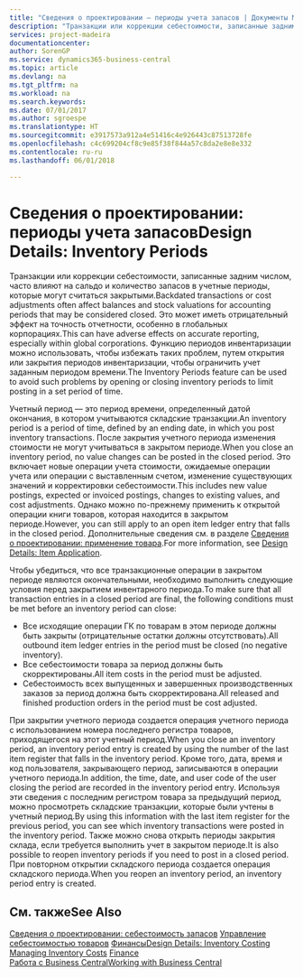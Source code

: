 ```yaml
---
title: "Сведения о проектировании — периоды учета запасов | Документы Майкрософт"
description: "Транзакции или коррекции себестоимости, записанные задним числом, часто влияют на сальдо и количество запасов в учетные периоды, которые могут считаться закрытыми. Это может иметь отрицательный эффект на точность отчетности, особенно в глобальных корпорациях. Функцию периодов инвентаризации можно использовать, чтобы избежать таких проблем, путем открытия или закрытия периодов инвентаризации, чтобы ограничить учет заданным периодом времени."
services: project-madeira
documentationcenter: 
author: SorenGP
ms.service: dynamics365-business-central
ms.topic: article
ms.devlang: na
ms.tgt_pltfrm: na
ms.workload: na
ms.search.keywords: 
ms.date: 07/01/2017
ms.author: sgroespe
ms.translationtype: HT
ms.sourcegitcommit: e3917573a912a4e51416c4e926443c87513728fe
ms.openlocfilehash: c4c699204cf8c9e85f38f844a57c8da2e8e8e332
ms.contentlocale: ru-ru
ms.lasthandoff: 06/01/2018

---
```

# <a name="design-details-inventory-periods"></a><span data-ttu-id="51cd1-105">Сведения о проектировании: периоды учета запасов</span><span class="sxs-lookup"><span data-stu-id="51cd1-105">Design Details: Inventory Periods</span></span>
<span data-ttu-id="51cd1-106">Транзакции или коррекции себестоимости, записанные задним числом, часто влияют на сальдо и количество запасов в учетные периоды, которые могут считаться закрытыми.</span><span class="sxs-lookup"><span data-stu-id="51cd1-106">Backdated transactions or cost adjustments often affect balances and stock valuations for accounting periods that may be considered closed.</span></span> <span data-ttu-id="51cd1-107">Это может иметь отрицательный эффект на точность отчетности, особенно в глобальных корпорациях.</span><span class="sxs-lookup"><span data-stu-id="51cd1-107">This can have adverse effects on accurate reporting, especially within global corporations.</span></span> <span data-ttu-id="51cd1-108">Функцию периодов инвентаризации можно использовать, чтобы избежать таких проблем, путем открытия или закрытия периодов инвентаризации, чтобы ограничить учет заданным периодом времени.</span><span class="sxs-lookup"><span data-stu-id="51cd1-108">The Inventory Periods feature can be used to avoid such problems by opening or closing inventory periods to limit posting in a set period of time.</span></span>  

 <span data-ttu-id="51cd1-109">Учетный период — это период времени, определенный датой окончания, в котором учитываются складские транзакции.</span><span class="sxs-lookup"><span data-stu-id="51cd1-109">An inventory period is a period of time, defined by an ending date, in which you post inventory transactions.</span></span> <span data-ttu-id="51cd1-110">После закрытия учетного периода изменения стоимости не могут учитываться в закрытом периоде.</span><span class="sxs-lookup"><span data-stu-id="51cd1-110">When you close an inventory period, no value changes can be posted in the closed period.</span></span> <span data-ttu-id="51cd1-111">Это включает новые операции учета стоимости, ожидаемые операции учета или операции с выставленным счетом, изменение существующих значений и корректировки себестоимости.</span><span class="sxs-lookup"><span data-stu-id="51cd1-111">This includes new value postings, expected or invoiced postings, changes to existing values, and cost adjustments.</span></span> <span data-ttu-id="51cd1-112">Однако можно по-прежнему применить к открытой операции книги товаров, которая находится в закрытом периоде.</span><span class="sxs-lookup"><span data-stu-id="51cd1-112">However, you can still apply to an open item ledger entry that falls in the closed period.</span></span> <span data-ttu-id="51cd1-113">Дополнительные сведения см. в разделе [Сведения о проектировании: применение товара](design-details-item-application.md).</span><span class="sxs-lookup"><span data-stu-id="51cd1-113">For more information, see [Design Details: Item Application](design-details-item-application.md).</span></span>  

 <span data-ttu-id="51cd1-114">Чтобы убедиться, что все транзакционные операции в закрытом периоде являются окончательными, необходимо выполнить следующие условия перед закрытием инвентарного периода.</span><span class="sxs-lookup"><span data-stu-id="51cd1-114">To make sure that all transaction entries in a closed period are final, the following conditions must be met before an inventory period can close:</span></span>  

-   <span data-ttu-id="51cd1-115">Все исходящие операции ГК по товарам в этом периоде должны быть закрыты (отрицательные остатки должны отсутствовать).</span><span class="sxs-lookup"><span data-stu-id="51cd1-115">All outbound item ledger entries in the period must be closed (no negative inventory).</span></span>  
-   <span data-ttu-id="51cd1-116">Все себестоимости товара за период должны быть скорректированы.</span><span class="sxs-lookup"><span data-stu-id="51cd1-116">All item costs in the period must be adjusted.</span></span>  
-   <span data-ttu-id="51cd1-117">Себестоимость всех выпущенных и завершенных производственных заказов за период должна быть скорректирована.</span><span class="sxs-lookup"><span data-stu-id="51cd1-117">All released and finished production orders in the period must be cost adjusted.</span></span>  

 <span data-ttu-id="51cd1-118">При закрытии учетного периода создается операция учетного периода с использованием номера последнего регистра товаров, приходящегося на этот учетный период.</span><span class="sxs-lookup"><span data-stu-id="51cd1-118">When you close an inventory period, an inventory period entry is created by using the number of the last item register that falls in the inventory period.</span></span> <span data-ttu-id="51cd1-119">Кроме того, дата, время и код пользователя, закрывающего период, записываются в операции учетного периода.</span><span class="sxs-lookup"><span data-stu-id="51cd1-119">In addition, the time, date, and user code of the user closing the period are recorded in the inventory period entry.</span></span> <span data-ttu-id="51cd1-120">Используя эти сведения с последним регистром товара за предыдущий период, можно просмотреть складские транзакции, которые были учтены в учетный период.</span><span class="sxs-lookup"><span data-stu-id="51cd1-120">By using this information with the last item register for the previous period, you can see which inventory transactions were posted in the inventory period.</span></span> <span data-ttu-id="51cd1-121">Также можно снова открыть периоды закрытия склада, если требуется выполнить учет в закрытом периоде.</span><span class="sxs-lookup"><span data-stu-id="51cd1-121">It is also possible to reopen inventory periods if you need to post in a closed period.</span></span> <span data-ttu-id="51cd1-122">При повторном открытии складского периода создается операция складского периода.</span><span class="sxs-lookup"><span data-stu-id="51cd1-122">When you reopen an inventory period, an inventory period entry is created.</span></span>  

## <a name="see-also"></a><span data-ttu-id="51cd1-123">См. также</span><span class="sxs-lookup"><span data-stu-id="51cd1-123">See Also</span></span>  
 <span data-ttu-id="51cd1-124">[Сведения о проектировании: себестоимость запасов](design-details-inventory-costing.md) [Управление себестоимостью товаров](finance-manage-inventory-costs.md) [Финансы](finance.md)</span><span class="sxs-lookup"><span data-stu-id="51cd1-124">[Design Details: Inventory Costing](design-details-inventory-costing.md) [Managing Inventory Costs](finance-manage-inventory-costs.md) [Finance](finance.md)</span></span>  
 [<span data-ttu-id="51cd1-125">Работа с Business Central</span><span class="sxs-lookup"><span data-stu-id="51cd1-125">Working with Business Central</span></span>](ui-work-product.md)

